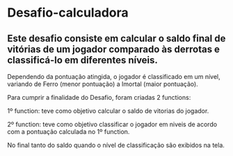 # Desafio-calculadora
## Este desafio consiste em calcular o saldo final de vitórias de um jogador comparado às derrotas e classificá-lo em diferentes níveis.

Dependendo da pontuação atingida, o jogador é classificado em um nível, variando de Ferro (menor pontuação) a Imortal (maior pontuação).

Para cumprir a finalidade do Desafio, foram criadas 2 functions:

1º function: teve como objetivo calcular o saldo de vitorias do jogador.

2º function: teve como objetivo classificar o jogador em niveis de acordo com a pontuação calculada no 1º function.

No final tanto do saldo quando o nível de classificação são exibidos na tela.


